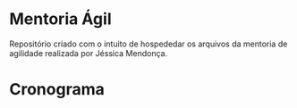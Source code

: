 # Mentoria Ágil

Repositório criado com o intuito de hospededar os arquivos da mentoria de agilidade realizada por Jéssica Mendonça.

# Cronograma
